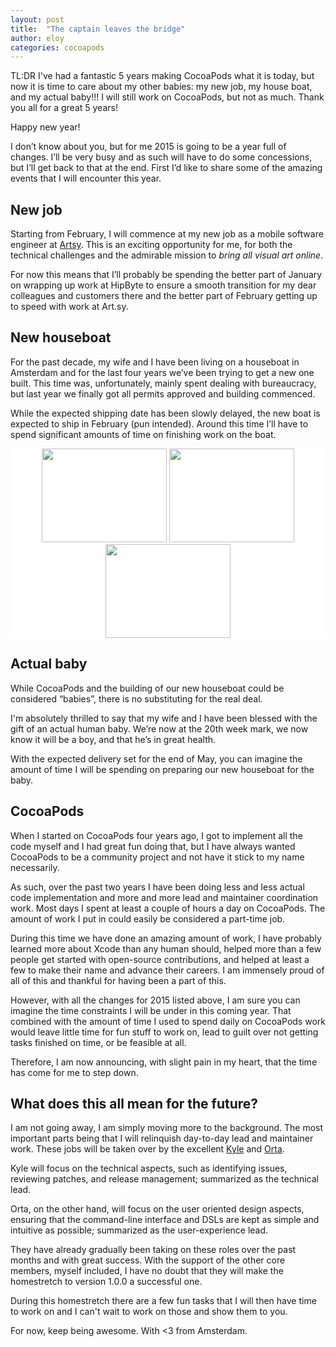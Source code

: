 ```yaml
---
layout: post
title:  "The captain leaves the bridge"
author: eloy
categories: cocoapods
---
```


TL:DR I've had a fantastic 5 years making CocoaPods what it is today, but now it is time to care about my other babies: my new job, my house boat, and my actual baby!!! I will still work on CocoaPods, but not as much. Thank you all for a great 5 years!

<!-- more -->

Happy new year!

I don’t know about you, but for me 2015 is going to be a year full of changes. I’ll be very busy and as such will have to do some concessions, but I’ll get back to that at the end. First I’d like to share some of the amazing events that I will encounter this year.

## New job

Starting from February, I will commence at my new job as a mobile software engineer at [Artsy](https://artsy.net). This is an exciting opportunity for me, for both the technical challenges and the admirable mission to _bring all visual art online_.

For now this means that I’ll probably be spending the better part of January on wrapping up work at HipByte to ensure a smooth transition for my dear colleagues and customers there and the better part of February getting up to speed with work at Art.sy.

## New houseboat 

For the past decade, my wife and I have been living on a houseboat in Amsterdam and for the last four years we’ve been trying to get a new one built. This time was, unfortunately, mainly spent dealing with bureaucracy, but last year we finally got all permits approved and building commenced.

While the expected shipping date has been slowly delayed, the new boat is expected to ship in February (pun intended). Around this time I’ll have to spend significant amounts of time on finishing work on the boat.

</article></article></section>
<div style="background-color:white;">
  <section class="container">
    <div class="row">
      <article class="content col-md-10 col-md-offset-1">
        <center>
          <a href="https://www.flickr.com/photos/98809276@N08/16415833131"><img src="https://farm8.staticflickr.com/7450/16415833131_9f7dcba445_m.jpg" width="200" height="150"></a>
          <a href="https://www.flickr.com/photos/98809276@N08/16416660772"><img src="https://farm8.staticflickr.com/7385/16416660772_b07c4f9a5c_m.jpg" width="200" height="150"></a>
          <a href="https://www.flickr.com/photos/98809276@N08/16417589545"><img src="https://farm9.staticflickr.com/8655/16417589545_a4322c32e0_m.jpg" width="200" height="150"></a>
        </center>
      </article>
    </div>
  </section>
</div>
<section class="container"><article class="row"><article class="content col-md-8 col-md-offset-2">


## Actual baby

While CocoaPods and the building of our new houseboat could be considered “babies”, there is no substituting for the real deal.

I'm absolutely thrilled to say that my wife and I have been blessed with the gift of an actual human baby. We’re now at the 20th week mark, we now know it will be a boy, and that he’s in great health.

With the expected delivery set for the end of May, you can imagine the amount of time I will be spending on preparing our new houseboat for the baby.

## CocoaPods 

When I started on CocoaPods four years ago, I got to implement all the code myself and I had great fun doing that, but I have always wanted CocoaPods to be a community project and not have it stick to my name necessarily.

As such, over the past two years I have been doing less and less actual code implementation and more and more lead and maintainer coordination work. Most days I spent at least a couple of hours a day on CocoaPods. The amount of work I put in could easily be considered a part-time job.

During this time we have done an amazing amount of work, I have probably learned more about Xcode than any human should, helped more than a few people get started with open-source contributions, and helped at least a few to make their name and advance their careers. I am immensely proud of all of this and thankful for having been a part of this.

However, with all the changes for 2015 listed above, I am sure you can imagine the time constraints I will be under in this coming year. That combined with the amount of time I used to spend daily on CocoaPods work would leave little time for fun stuff to work on, lead to guilt over not getting tasks finished on time, or be feasible at all.

Therefore, I am now announcing, with slight pain in my heart, that the time has come for me to step down.

## What does this all mean for the future?

I am not going away, I am simply moving more to the background. The most important parts being that I will relinquish day-to-day lead and maintainer work. These jobs will be taken over by the excellent [Kyle](http://twitter.com/kylefuller) and [Orta](http://twitter.com/orta).

Kyle will focus on the technical aspects, such as identifying issues, reviewing patches, and release management; summarized as the technical lead.

Orta, on the other hand, will focus on the user oriented design aspects, ensuring that the command-line interface and DSLs are kept as simple and intuitive as possible; summarized as the user-experience lead.

They have already gradually been taking on these roles over the past months and with great success. With the support of the other core members, myself included, I have no doubt that they will make the homestretch to version 1.0.0 a successful one.

During this homestretch there are a few fun tasks that I will then have time to work on and I can't wait to work on those and show them to you.

For now, keep being awesome. With <3 from Amsterdam.
